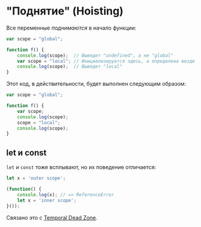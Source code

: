 # "Поднятие" (Hoisting)

Все переменные _поднимаются_ в начало функции:

```js
var scope = "global";

function f() {
    console.log(scope);  // Выведет "undefined", а не "global"
    var scope = "local"; // Инициализируется здесь, а определена везде
    console.log(scope);  // Выведет "local"
}
```

Этот код, в действительности, будет выполнен следующим образом:

```js
var scope = "global";

function f() {
    var scope;
    console.log(scope);
    scope = "local";
    console.log(scope);
}
```

## let и const

`let` и `const` тоже всплывают, но их поведение отличается:

```js
let x = 'outer scope';

(function() {
    console.log(x); // => ReferenceError
    let x = 'inner scope';
}());
```

Cвязано это с [Temporal Dead Zone](http://jsrocks.org/2015/01/temporal-dead-zone-tdz-demystified/).
